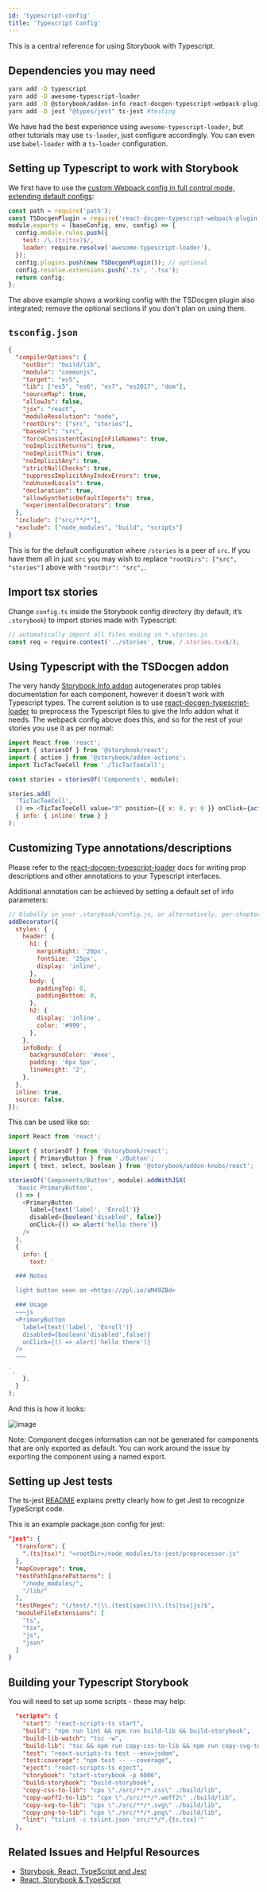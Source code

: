 ```yaml
---
id: 'typescript-config'
title: 'Typescript Config'
---
```


This is a central reference for using Storybook with Typescript.

## Dependencies you may need

```bash
yarn add -D typescript
yarn add -D awesome-typescript-loader
yarn add -D @storybook/addon-info react-docgen-typescript-webpack-plugin # optional but recommended
yarn add -D jest "@types/jest" ts-jest #testing
```

We have had the best experience using `awesome-typescript-loader`, but other tutorials may use `ts-loader`, just configure accordingly. You can even use `babel-loader` with a `ts-loader` configuration.

## Setting up Typescript to work with Storybook

We first have to use the [custom Webpack config in full control mode, extending default configs](/configurations/custom-webpack-config/#full-control-mode--default):

```js
const path = require('path');
const TSDocgenPlugin = require('react-docgen-typescript-webpack-plugin');
module.exports = (baseConfig, env, config) => {
  config.module.rules.push({
    test: /\.(ts|tsx)$/,
    loader: require.resolve('awesome-typescript-loader'),
  });
  config.plugins.push(new TSDocgenPlugin()); // optional
  config.resolve.extensions.push('.ts', '.tsx');
  return config;
};
```

The above example shows a working config with the TSDocgen plugin also integrated; remove the optional sections if you don't plan on using them.

## `tsconfig.json`

```json
{
  "compilerOptions": {
    "outDir": "build/lib",
    "module": "commonjs",
    "target": "es5",
    "lib": ["es5", "es6", "es7", "es2017", "dom"],
    "sourceMap": true,
    "allowJs": false,
    "jsx": "react",
    "moduleResolution": "node",
    "rootDirs": ["src", "stories"],
    "baseUrl": "src",
    "forceConsistentCasingInFileNames": true,
    "noImplicitReturns": true,
    "noImplicitThis": true,
    "noImplicitAny": true,
    "strictNullChecks": true,
    "suppressImplicitAnyIndexErrors": true,
    "noUnusedLocals": true,
    "declaration": true,
    "allowSyntheticDefaultImports": true,
    "experimentalDecorators": true
  },
  "include": ["src/**/*"],
  "exclude": ["node_modules", "build", "scripts"]
}
```

This is for the default configuration where `/stories` is a peer of `src`. If you have them all in just `src` you may wish to replace `"rootDirs": ["src", "stories"]` above with `"rootDir": "src",`.

## Import tsx stories

Change `config.ts` inside the Storybook config directory (by default, it’s `.storybook`) to import stories made with Typescript:

```js
// automatically import all files ending in *.stories.js
const req = require.context('../stories', true, /.stories.tsx$/);
```

## Using Typescript with the TSDocgen addon

The very handy [Storybook Info addon](https://github.com/storybooks/storybook/tree/master/addons/info) autogenerates prop tables documentation for each component, however it doesn't work with Typescript types. The current solution is to use [react-docgen-typescript-loader](https://github.com/strothj/react-docgen-typescript-loader) to preprocess the Typescript files to give the Info addon what it needs. The webpack config above does this, and so for the rest of your stories you use it as per normal:

```js
import React from 'react';
import { storiesOf } from '@storybook/react';
import { action } from '@storybook/addon-actions';
import TicTacToeCell from './TicTacToeCell';

const stories = storiesOf('Components', module);

stories.add(
  'TicTacToeCell',
  () => <TicTacToeCell value="X" position={{ x: 0, y: 0 }} onClick={action('onClick')} />,
  { info: { inline: true } }
);
```

## Customizing Type annotations/descriptions

Please refer to the [react-docgen-typescript-loader](https://github.com/strothj/react-docgen-typescript-loader) docs for writing prop descriptions and other annotations to your Typescript interfaces.

Additional annotation can be achieved by setting a default set of info parameters:

```js
// Globally in your .storybook/config.js, or alternatively, per-chapter
addDecorator({
  styles: {
    header: {
      h1: {
        marginRight: '20px',
        fontSize: '25px',
        display: 'inline',
      },
      body: {
        paddingTop: 0,
        paddingBottom: 0,
      },
      h2: {
        display: 'inline',
        color: '#999',
      },
    },
    infoBody: {
      backgroundColor: '#eee',
      padding: '0px 5px',
      lineHeight: '2',
    },
  },
  inline: true,
  source: false,
});
```

This can be used like so:

```js
import React from 'react';

import { storiesOf } from '@storybook/react';
import { PrimaryButton } from './Button';
import { text, select, boolean } from '@storybook/addon-knobs/react';

storiesOf('Components/Button', module).addWithJSX(
  'basic PrimaryButton',
  () => (
    <PrimaryButton
      label={text('label', 'Enroll')}
      disabled={boolean('disabled', false)}
      onClick={() => alert('hello there')}
    />
  ),
  {
    info: {
      text: `

  ### Notes

  light button seen on <https://zpl.io/aM49ZBd>

  ### Usage
  ~~~js
  <PrimaryButton
    label={text('label', 'Enroll')}
    disabled={boolean('disabled',false)}
    onClick={() => alert('hello there')}
  />
  ~~~

`,
    },
  }
);
```

And this is how it looks:

![image](https://user-images.githubusercontent.com/35976578/38376038-ac02b432-38c5-11e8-9aed-f4fa2e258f60.png)

Note: Component docgen information can not be generated for components that are only exported as default. You can work around the issue by exporting the component using a named export.

## Setting up Jest tests

The ts-jest [README](https://github.com/kulshekhar/ts-jest) explains pretty clearly how to get Jest to recognize TypeScript code.

This is an example package.json config for jest:

```json
"jest": {
  "transform": {
    ".(ts|tsx)": "<rootDir>/node_modules/ts-jest/preprocessor.js"
  },
  "mapCoverage": true,
  "testPathIgnorePatterns": [
    "/node_modules/",
    "/lib/"
  ],
  "testRegex": "(/test/.*|\\.(test|spec))\\.(ts|tsx|js)$",
  "moduleFileExtensions": [
    "ts",
    "tsx",
    "js",
    "json"
  ]
}
```

## Building your Typescript Storybook

You will need to set up some scripts - these may help:

```json
  "scripts": {
    "start": "react-scripts-ts start",
    "build": "npm run lint && npm run build-lib && build-storybook",
    "build-lib-watch": "tsc -w",
    "build-lib": "tsc && npm run copy-css-to-lib && npm run copy-svg-to-lib && npm run copy-png-to-lib && npm run copy-woff2-to-lib",
    "test": "react-scripts-ts test --env=jsdom",
    "test:coverage": "npm test -- --coverage",
    "eject": "react-scripts-ts eject",
    "storybook": "start-storybook -p 6006",
    "build-storybook": "build-storybook",
    "copy-css-to-lib": "cpx \"./src/**/*.css\" ./build/lib",
    "copy-woff2-to-lib": "cpx \"./src/**/*.woff2\" ./build/lib",
    "copy-svg-to-lib": "cpx \"./src/**/*.svg\" ./build/lib",
    "copy-png-to-lib": "cpx \"./src/**/*.png\" ./build/lib",
    "lint": "tslint -c tslint.json 'src/**/*.{ts,tsx}'"
  },
```

## Related Issues and Helpful Resources

- [Storybook, React, TypeScript and Jest](https://medium.com/@mtiller/storybook-react-typescript-and-jest-c9059ea06fa7)
- [React, Storybook & TypeScript](http://www.joshschreuder.me/react-storybooks-with-typescript/)
